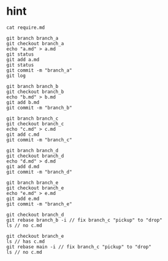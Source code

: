 # hint

    cat require.md
    
    git branch branch_a
    git checkout branch_a
    echo "a.md" > a.md
    git status
    git add a.md
    git status
    git commit -m "branch_a"
    git log
    
    git branch branch_b
    git checkout branch_b
    echo "b.md" > b.md
    git add b.md
    git commit -m "branch_b"
    
    git branch branch_c
    git checkout branch_c
    echo "c.md" > c.md
    git add c.md
    git commit -m "branch_c"
    
    git branch branch_d
    git checkout branch_d
    echo "d.md" > d.md
    git add d.md
    git commit -m "branch_d"
    
    git branch branch_e
    git checkout branch_e
    echo "e.md" > e.md
    git add e.md
    git commit -m "branch_e"
    
    git checkout branch_d
    git rebase branch_b -i // fix branch_c "pickup" to "drop"
    ls // no c.md
    
    git checkout branch_e
    ls // has c.md
    git rebase main -i // fix branch_c "pickup" to "drop"
    ls // no c.md